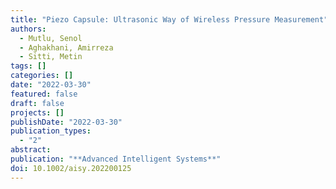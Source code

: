 ```yaml
---
title: "Piezo Capsule: Ultrasonic Way of Wireless Pressure Measurement"
authors:
  - Mutlu, Senol
  - Aghakhani, Amirreza
  - Sitti, Metin
tags: []
categories: []
date: "2022-03-30"
featured: false
draft: false
projects: []
publishDate: "2022-03-30"
publication_types:
  - "2"
abstract:
publication: "**Advanced Intelligent Systems**"
doi: 10.1002/aisy.202200125
---
```

